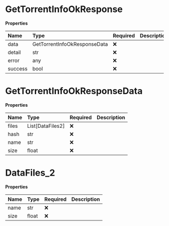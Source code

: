 # GetTorrentInfoOkResponse

**Properties**

| Name    | Type                         | Required | Description |
| :------ | :--------------------------- | :------- | :---------- |
| data    | GetTorrentInfoOkResponseData | ❌       |             |
| detail  | str                          | ❌       |             |
| error   | any                          | ❌       |             |
| success | bool                         | ❌       |             |

# GetTorrentInfoOkResponseData

**Properties**

| Name  | Type             | Required | Description |
| :---- | :--------------- | :------- | :---------- |
| files | List[DataFiles2] | ❌       |             |
| hash  | str              | ❌       |             |
| name  | str              | ❌       |             |
| size  | float            | ❌       |             |

# DataFiles_2

**Properties**

| Name | Type  | Required | Description |
| :--- | :---- | :------- | :---------- |
| name | str   | ❌       |             |
| size | float | ❌       |             |
